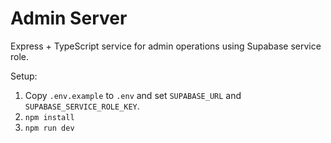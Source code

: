 # Admin Server

Express + TypeScript service for admin operations using Supabase service role.

Setup:

1. Copy `.env.example` to `.env` and set `SUPABASE_URL` and `SUPABASE_SERVICE_ROLE_KEY`.
2. `npm install`
3. `npm run dev`

